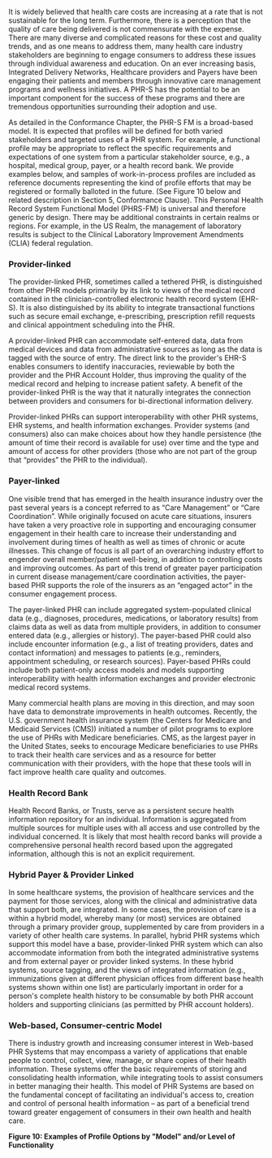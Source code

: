 It is widely believed that health care costs are increasing at a rate that is not sustainable for the long term. Furthermore, there is a perception that the quality of care being delivered is not commensurate with the expense. There are many diverse and complicated reasons for these cost and quality trends, and as one means to address them, many health care industry stakeholders are beginning to engage consumers to address these issues through individual awareness and education. On an ever increasing basis, Integrated Delivery Networks, Healthcare providers and Payers have been engaging their patients and members through innovative care management programs and wellness initiatives. A PHR-S has the potential to be an important component for the success of these programs and there are tremendous opportunities surrounding their adoption and use.

As detailed in the Conformance Chapter, the PHR-S FM is a broad-based model. It is expected that profiles will be defined for both varied stakeholders and targeted uses of a PHR system. For example, a functional profile may be appropriate to reflect the specific requirements and expectations of one system from a particular stakeholder source, e.g., a hospital, medical group, payer, or a health record bank. We provide examples below, and samples of work-in-process profiles are included as reference documents representing the kind of profile efforts that may be registered or formally balloted in the future. (See Figure 10 below and related description in Section 5, Conformance Clause).
This Personal Health Record System Functional Model (PHRS-FM) is universal and therefore generic by design. There may be additional constraints in certain realms or regions. For example, in the US Realm, the management of laboratory results is subject to the Clinical Laboratory Improvement Amendments (CLIA) federal regulation.

### Provider-linked

The provider-linked PHR, sometimes called a tethered PHR, is distinguished from other PHR models primarily by its link to views of the medical record contained in the clinician-controlled electronic health record system (EHR-S). It is also distinguished by its ability to integrate transactional functions such as secure email exchange, e-prescribing, prescription refill requests and clinical appointment scheduling into the PHR.

A provider-linked PHR can accommodate self-entered data, data from medical devices and data from administrative sources as long as the data is tagged with the source of entry. The direct link to the provider's EHR-S enables consumers to identify inaccuracies, reviewable by both the provider and the PHR Account Holder, thus improving the quality of the medical record and helping to increase patient safety. A benefit of the provider-linked PHR is the way that it naturally integrates the connection between providers and consumers for bi-directional information delivery.

Provider-linked PHRs can support interoperability with other PHR systems, EHR systems, and health information exchanges. Provider systems (and consumers) also can make choices about how they handle persistence (the amount of time their record is available for use) over time and the type and amount of access for other providers (those who are not part of the group that “provides” the PHR to the individual).

### Payer-linked

One visible trend that has emerged in the health insurance industry over the past several years is a concept referred to as “Care Management” or “Care Coordination”. While originally focused on acute care situations, insurers have taken a very proactive role in supporting and encouraging consumer engagement in their health care to increase their understanding and involvement during times of health as well as times of chronic or acute illnesses. This change of focus is all part of an overarching industry effort to engender overall member/patient well-being, in addition to controlling costs and improving outcomes. As part of this trend of greater payer participation in current disease management/care coordination activities, the payer-based PHR supports the role of the insurers as an “engaged actor” in the consumer engagement process.

The payer-linked PHR can include aggregated system-populated clinical data (e.g., diagnoses, procedures, medications, or laboratory results) from claims data as well as data from multiple providers, in addition to consumer entered data (e.g., allergies or history). The payer-based PHR could also include encounter information (e.g., a list of treating providers, dates and contact information) and messages to patients (e.g., reminders, appointment scheduling, or research sources). Payer-based PHRs could include both patient-only access models and models supporting interoperability with health information exchanges and provider electronic medical record systems.

Many commercial health plans are moving in this direction, and may soon have data to demonstrate improvements in health outcomes. Recently, the U.S. government health insurance system (the Centers for Medicare and Medicaid Services (CMS)) initiated a number of pilot programs to explore the use of PHRs with Medicare beneficiaries. CMS, as the largest payer in the United States, seeks to encourage Medicare beneficiaries to use PHRs to track their health care services and as a resource for better communication with their providers, with the hope that these tools will in fact improve health care quality and outcomes.

### Health Record Bank

Health Record Banks, or Trusts, serve as a persistent secure health information repository for an individual. Information is aggregated from multiple sources for multiple uses with all access and use controlled by the individual concerned. It is likely that most health record banks will provide a comprehensive personal health record based upon the aggregated information, although this is not an explicit requirement.

### Hybrid Payer & Provider Linked

In some healthcare systems, the provision of healthcare services and the payment for those services, along with the clinical and administrative data that support both, are integrated. In some cases, the provision of care is a within a hybrid model, whereby many (or most) services are obtained through a primary provider group, supplemented by care from providers in a variety of other health care systems. In parallel, hybrid PHR systems which support this model have a base, provider-linked PHR system which can also accommodate information from both the integrated administrative systems and from external payer or provider linked systems. In these hybrid systems, source tagging, and the views of integrated information (e.g., immunizations given at different physician offices from different base health systems shown within one list) are particularly important in order for a person's complete health history to be consumable by both PHR account holders and supporting clinicians (as permitted by PHR account holders).

### Web-based, Consumer-centric Model

There is industry growth and increasing consumer interest in Web-based PHR Systems that may encompass a variety of applications that enable people to control, collect, view, manage, or share copies of their health information. These systems offer the basic requirements of storing and consolidating health information, while integrating tools to assist consumers in better managing their health. This model of PHR Systems are based on the fundamental concept of facilitating an individual's access to, creation and control of personal health information – as part of a beneficial trend toward greater engagement of consumers in their own health and health care.

**Figure 10: Examples of Profile Options by "Model" and/or Level of Functionality**